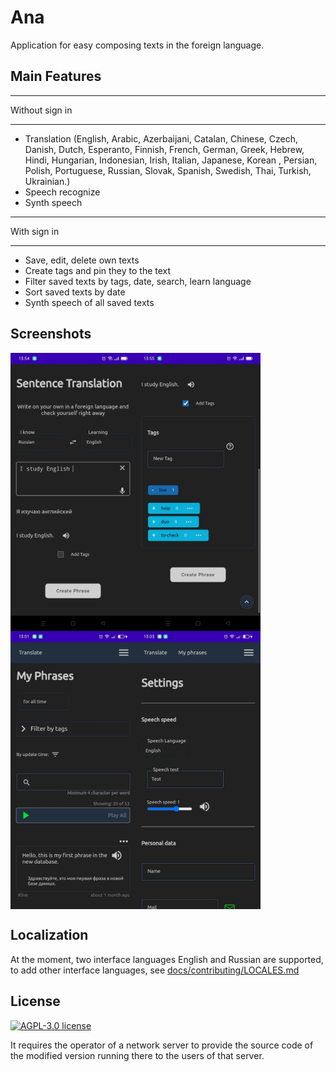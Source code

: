 # Ana

Application for easy composing texts in the foreign language.

## Main Features

---

Without sign in

---

- Translation (English, Arabic, Azerbaijani, Catalan, Chinese, Czech, Danish, Dutch, Esperanto, Finnish, French, German, Greek, Hebrew, Hindi, Hungarian, Indonesian, Irish, Italian, Japanese, Korean , Persian, Polish, Portuguese, Russian, Slovak, Spanish, Swedish, Thai, Turkish, Ukrainian.)
- Speech recognize
- Synth speech

---

With sign in

---

- Save, edit, delete own texts
- Create tags and pin they to the text
- Filter saved texts by tags, date, search, learn language
- Sort saved texts by date
- Synth speech of all saved texts

## Screenshots

<div style="display:flex;flex-flow:row wrap;">
  <img src="fastlane/metadata/android/en-US/images/phoneScreenshots/screenshot.jpg" alt="fastlane/metadata/android/en-US/images/phoneScreenshots/screenshot.jpg" width="200"/>
  <img src="fastlane/metadata/android/en-US/images/phoneScreenshots/screenshot2.jpg" alt="fastlane/metadata/android/en-US/images/phoneScreenshots/screenshot2.jpg" width="200"/>
  <img src="fastlane/metadata/android/en-US/images/phoneScreenshots/screenshot3.jpeg" alt="fastlane/metadata/android/en-US/images/phoneScreenshots/screenshot3.jpeg" width="200"/>
  <img src="fastlane/metadata/android/en-US/images/phoneScreenshots/screenshot4.jpeg" alt="fastlane/metadata/android/en-US/images/phoneScreenshots/screenshot4.jpeg" width="200"/>
</div>

## Localization

At the moment, two interface languages English and Russian are supported, to add other interface languages, see [docs/contributing/LOCALES.md](docs/contributing/LOCALES.md)

## License

[![AGPL-3.0 license ](https://www.gnu.org/graphics/agplv3-155x51.png)](https://www.gnu.org/licenses/agpl-3.0.html)

It requires the operator of a network server to provide the source code of the modified version running there to the users of that server.
